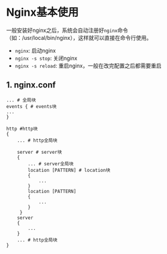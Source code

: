 # Nginx基本使用

一般安装好nginx之后，系统会自动注册好`nginx`命令（如：/usr/local/bin/nginx），这样就可以直接在命令行使用。

- `nginx`: 启动nginx
- `nginx -s stop`: 关闭nginx
- `nginx -s reload`: 重启nginx，一般在改完配置之后都需要重启

## 1. nginx.conf

````
... # 全局块
events { # events块
...
}

http #http块
{
    ... # http全局块

    server # server块
    { 
        ... # server全局块
        location [PATTERN] # location块
        {
            ...
        }
        location [PATTERN] 
        {
            ...
        }
     }
    server
    {
        ...
    }
    ... # http全局块
}
````

